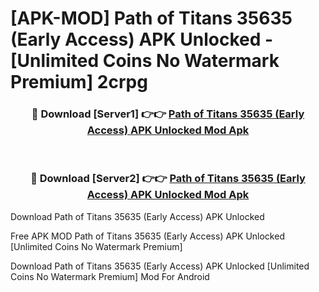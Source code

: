 # [APK-MOD] Path of Titans 35635 (Early Access) APK Unlocked - [Unlimited Coins No Watermark Premium] 2crpg



<div align="center">
<h3>🔴 Download [Server1] 👉👉 <a href="https://momento.my/?title=Path_of_Titans_35635_(Early_Access)_APK_Unlocked">Path of Titans 35635 (Early Access) APK Unlocked Mod Apk</a></h3><br>

<h3>🔴 Download [Server2] 👉👉 <a href="https://momento.my/?title=Path_of_Titans_35635_(Early_Access)_APK_Unlocked">Path of Titans 35635 (Early Access) APK Unlocked Mod Apk</a></h3>
</div>



Download Path of Titans 35635 (Early Access) APK Unlocked 

Free APK MOD Path of Titans 35635 (Early Access) APK Unlocked [Unlimited Coins No Watermark Premium]

Download Path of Titans 35635 (Early Access) APK Unlocked [Unlimited Coins No Watermark Premium] Mod For Android
